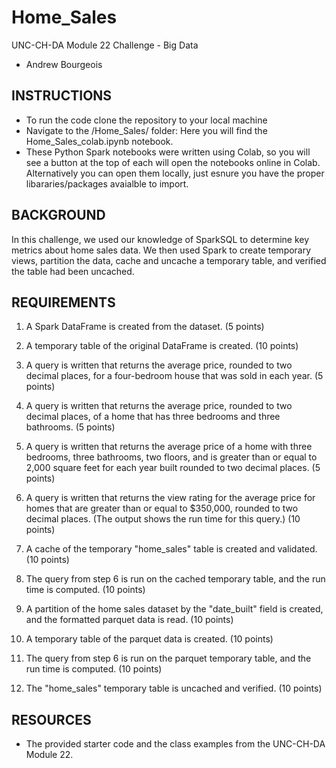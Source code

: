 # Home_Sales
UNC-CH-DA Module 22 Challenge - Big Data
* Andrew Bourgeois

## **INSTRUCTIONS**
* To run the code clone the repository to your local machine
* Navigate to the /Home_Sales/ folder: Here you will find the Home_Sales_colab.ipynb notebook.
* These Python Spark notebooks were written using Colab, so you will see a button at the top of each will open the notebooks online in Colab. Alternatively you can open them locally, just esnure you have the proper libararies/packages avaialble to import.

## **BACKGROUND**
In this challenge, we used our knowledge of SparkSQL to determine key metrics about home sales data. We then used Spark to create temporary views, partition the data, cache and uncache a temporary table, and verified the table had been uncached.

## **REQUIREMENTS**
1. A Spark DataFrame is created from the dataset. (5 points)

2. A temporary table of the original DataFrame is created. (10 points)

3. A query is written that returns the average price, rounded to two decimal places, for a four-bedroom house that was sold in each year. (5 points)

4. A query is written that returns the average price, rounded to two decimal places, of a home that has three bedrooms and three bathrooms. (5 points)

5. A query is written that returns the average price of a home with three bedrooms, three bathrooms, two floors, and is greater than or equal to 2,000 square feet for each year built rounded to two decimal places. (5 points)

6. A query is written that returns the view rating for the average price for homes that are greater than or equal to $350,000, rounded to two decimal places. (The output shows the run time for this query.) (10 points)

7. A cache of the temporary "home_sales" table is created and validated. (10 points)

8. The query from step 6 is run on the cached temporary table, and the run time is computed. (10 points)

9. A partition of the home sales dataset by the "date_built" field is created, and the formatted parquet data is read. (10 points)

10. A temporary table of the parquet data is created. (10 points)

11. The query from step 6 is run on the parquet temporary table, and the run time is computed. (10 points)

12. The "home_sales" temporary table is uncached and verified. (10 points)

## **RESOURCES**

* The provided starter code and the class examples from the UNC-CH-DA Module 22.
